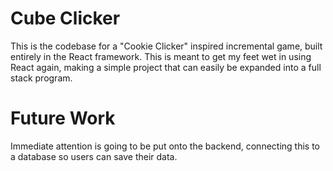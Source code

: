 # Cube Clicker

This is the codebase for a "Cookie Clicker" inspired incremental game, built entirely in the React framework. This is meant to get my feet wet in using React again,
making a simple project that can easily be expanded into a full stack program.

# Future Work

Immediate attention is going to be put onto the backend, connecting this to a database so users can save their data.
